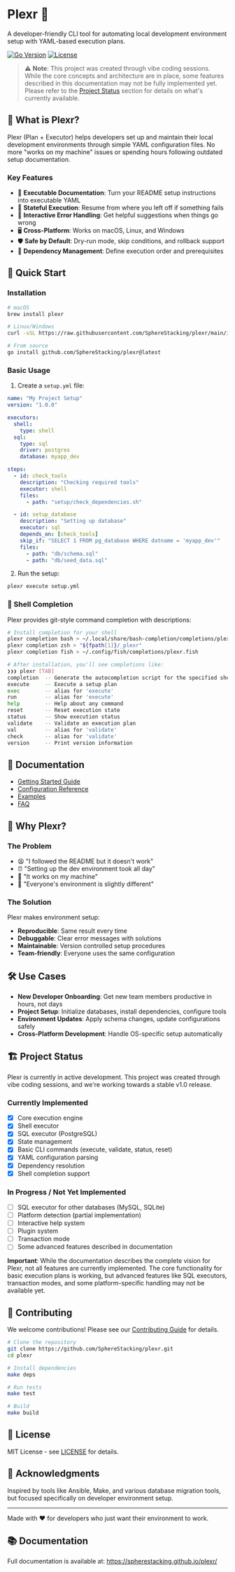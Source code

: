 # Plexr 🚀

A developer-friendly CLI tool for automating local development environment setup with YAML-based execution plans.

[![Go Version](https://img.shields.io/badge/Go-1.21+-00ADD8?style=flat&logo=go)](https://go.dev/)
[![License](https://img.shields.io/badge/License-MIT-blue.svg)](LICENSE)

> ⚠️ **Note**: This project was created through vibe coding sessions. While the core concepts and architecture are in place, some features described in this documentation may not be fully implemented yet. Please refer to the [Project Status](#-project-status) section for details on what's currently available.

## 🎯 What is Plexr?

Plexr (Plan + Executor) helps developers set up and maintain their local development environments through simple YAML configuration files. No more "works on my machine" issues or spending hours following outdated setup documentation.

### Key Features

- 📝 **Executable Documentation**: Turn your README setup instructions into executable YAML
- 🔄 **Stateful Execution**: Resume from where you left off if something fails
- 💬 **Interactive Error Handling**: Get helpful suggestions when things go wrong
- 🖥️ **Cross-Platform**: Works on macOS, Linux, and Windows
- 🛡️ **Safe by Default**: Dry-run mode, skip conditions, and rollback support
- 🚦 **Dependency Management**: Define execution order and prerequisites

## 🚀 Quick Start

### Installation

```bash
# macOS
brew install plexr

# Linux/Windows
curl -sSL https://raw.githubusercontent.com/SphereStacking/plexr/main/install.sh | bash

# From source
go install github.com/SphereStacking/plexr@latest
```

### Basic Usage

1. Create a `setup.yml` file:

```yaml
name: "My Project Setup"
version: "1.0.0"

executors:
  shell:
    type: shell
  sql:
    type: sql
    driver: postgres
    database: myapp_dev

steps:
  - id: check_tools
    description: "Checking required tools"
    executor: shell
    files:
      - path: "setup/check_dependencies.sh"

  - id: setup_database
    description: "Setting up database"
    executor: sql
    depends_on: [check_tools]
    skip_if: "SELECT 1 FROM pg_database WHERE datname = 'myapp_dev'"
    files:
      - path: "db/schema.sql"
      - path: "db/seed_data.sql"
```

2. Run the setup:

```bash
plexr execute setup.yml
```

### 🚀 Shell Completion

Plexr provides git-style command completion with descriptions:

```bash
# Install completion for your shell
plexr completion bash > ~/.local/share/bash-completion/completions/plexr  # Bash
plexr completion zsh > "${fpath[1]}/_plexr"                              # Zsh
plexr completion fish > ~/.config/fish/completions/plexr.fish            # Fish

# After installation, you'll see completions like:
❯❯❯ plexr [TAB]
completion  -- Generate the autocompletion script for the specified shell
execute     -- Execute a setup plan
exec        -- alias for 'execute'
run         -- alias for 'execute'
help        -- Help about any command
reset       -- Reset execution state
status      -- Show execution status
validate    -- Validate an execution plan
val         -- alias for 'validate'
check       -- alias for 'validate'
version     -- Print version information
```

## 📖 Documentation

- [Getting Started Guide](docs/getting-started.md)
- [Configuration Reference](docs/configuration.md)
- [Examples](examples/)
- [FAQ](docs/faq.md)

## 🤝 Why Plexr?

### The Problem

- 😫 "I followed the README but it doesn't work"
- ⏰ "Setting up the dev environment took all day"
- 🤷 "It works on my machine"
- 🔧 "Everyone's environment is slightly different"

### The Solution

Plexr makes environment setup:
- **Reproducible**: Same result every time
- **Debuggable**: Clear error messages with solutions
- **Maintainable**: Version controlled setup procedures
- **Team-friendly**: Everyone uses the same configuration

## 🛠️ Use Cases

- **New Developer Onboarding**: Get new team members productive in hours, not days
- **Project Setup**: Initialize databases, install dependencies, configure tools
- **Environment Updates**: Apply schema changes, update configurations safely
- **Cross-Platform Development**: Handle OS-specific setup automatically

## 🏗️ Project Status

Plexr is currently in active development. This project was created through vibe coding sessions, and we're working towards a stable v1.0 release.

### Currently Implemented
- [x] Core execution engine
- [x] Shell executor
- [x] SQL executor (PostgreSQL)
- [x] State management
- [x] Basic CLI commands (execute, validate, status, reset)
- [x] YAML configuration parsing
- [x] Dependency resolution
- [x] Shell completion support

### In Progress / Not Yet Implemented
- [ ] SQL executor for other databases (MySQL, SQLite)
- [ ] Platform detection (partial implementation)
- [ ] Interactive help system
- [ ] Plugin system
- [ ] Transaction mode
- [ ] Some advanced features described in documentation

**Important**: While the documentation describes the complete vision for Plexr, not all features are currently implemented. The core functionality for basic execution plans is working, but advanced features like SQL executors, transaction modes, and some platform-specific handling may not be available yet.

## 🤝 Contributing

We welcome contributions! Please see our [Contributing Guide](CONTRIBUTING.md) for details.

```bash
# Clone the repository
git clone https://github.com/SphereStacking/plexr.git
cd plexr

# Install dependencies
make deps

# Run tests
make test

# Build
make build
```

## 📝 License

MIT License - see [LICENSE](LICENSE) for details.

## 🙏 Acknowledgments

Inspired by tools like Ansible, Make, and various database migration tools, but focused specifically on developer environment setup.

---

Made with ❤️ for developers who just want their environment to work.

## 📚 Documentation

Full documentation is available at: https://spherestacking.github.io/plexr/
